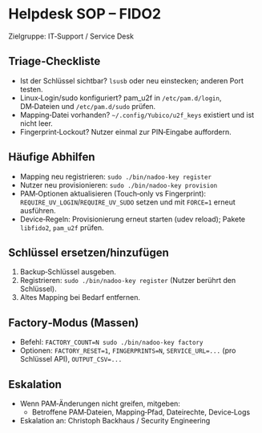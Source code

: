 # Helpdesk SOP – FIDO2

Zielgruppe: IT‑Support / Service Desk

## Triage‑Checkliste
- Ist der Schlüssel sichtbar? `lsusb` oder neu einstecken; anderen Port testen.
- Linux‑Login/sudo konfiguriert? pam_u2f in `/etc/pam.d/login`, DM‑Dateien und `/etc/pam.d/sudo` prüfen.
- Mapping‑Datei vorhanden? `~/.config/Yubico/u2f_keys` existiert und ist nicht leer.
- Fingerprint‑Lockout? Nutzer einmal zur PIN‑Eingabe auffordern.

## Häufige Abhilfen
- Mapping neu registrieren: `sudo ./bin/nadoo-key register`
- Nutzer neu provisionieren: `sudo ./bin/nadoo-key provision`
- PAM‑Optionen aktualisieren (Touch‑only vs Fingerprint): `REQUIRE_UV_LOGIN`/`REQUIRE_UV_SUDO` setzen und mit `FORCE=1` erneut ausführen.
- Device‑Regeln: Provisionierung erneut starten (udev reload); Pakete `libfido2`, `pam_u2f` prüfen.

## Schlüssel ersetzen/hinzufügen
1) Backup‑Schlüssel ausgeben.
2) Registrieren: `sudo ./bin/nadoo-key register` (Nutzer berührt den Schlüssel).
3) Altes Mapping bei Bedarf entfernen.

## Factory‑Modus (Massen)
- Befehl: `FACTORY_COUNT=N sudo ./bin/nadoo-key factory`
- Optionen: `FACTORY_RESET=1`, `FINGERPRINTS=N`, `SERVICE_URL=...` (pro Schlüssel API), `OUTPUT_CSV=...`

## Eskalation
- Wenn PAM‑Änderungen nicht greifen, mitgeben:
  - Betroffene PAM‑Dateien, Mapping‑Pfad, Dateirechte, Device‑Logs
- Eskalation an: Christoph Backhaus / Security Engineering
